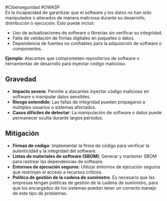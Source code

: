  #Ciberseguridad #OWASP  
 Es la incapacidad de garantizar que el software y los datos no han sido manipulados o alterados de manera maliciosa durante su desarrollo, distribución o ejecución. Esto puede incluir:
- Uso de actualizaciones de software o librerías sin verificar su integridad.
- Falta de validación de firmas digitales en paquetes o datos.
- Dependencia de fuentes no confiables para la adquisición de software o componentes.

**Ejemplo**: Atacantes que comprometen repositorios de software o herramientas de desarrollo para inyectar código malicioso.
## Gravedad
- **Impacto severo**: Permite a atacantes inyectar código malicioso en software o manipular datos sensibles.
- **Riesgo extendido**: Las fallas de integridad pueden propagarse a múltiples usuarios o sistemas afectados.
- **Casos difíciles de detectar**: La manipulación de software o datos puede permanecer oculta durante largos períodos.
## Mitigación
- **Firmas de código**: Implementar la firma de código para verificar la autenticidad y la integridad del software.
- **Listas de materiales de software (SBOM)**: Generar y mantener SBOM para rastrear las dependencias de software.
- **Entornos de ejecución seguros**: Utilizar entornos de ejecución seguros que restrinjan el acceso a recursos críticos.
- **Política de gestión de la cadena de suministro**: Es necesario que las empresas tengan politicas de gestión de la cadena de suministro, para que los encargados de los sistemas puedan tener un correcto manejo de este tipo de problemas.
